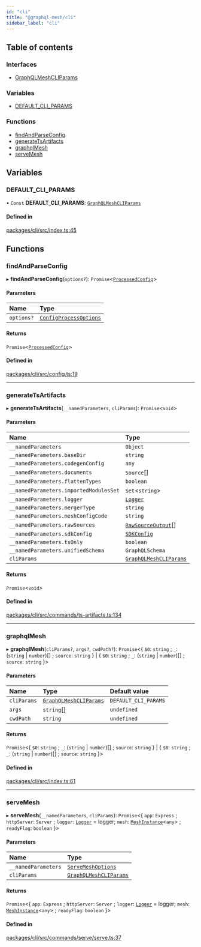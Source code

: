 ```yaml
---
id: "cli"
title: "@graphql-mesh/cli"
sidebar_label: "cli"
---
```


## Table of contents

### Interfaces

- [GraphQLMeshCLIParams](/docs/api/interfaces/cli_src.GraphQLMeshCLIParams)

### Variables

- [DEFAULT\_CLI\_PARAMS](cli_src#default_cli_params)

### Functions

- [findAndParseConfig](cli_src#findandparseconfig)
- [generateTsArtifacts](cli_src#generatetsartifacts)
- [graphqlMesh](cli_src#graphqlmesh)
- [serveMesh](cli_src#servemesh)

## Variables

### DEFAULT\_CLI\_PARAMS

• `Const` **DEFAULT\_CLI\_PARAMS**: [`GraphQLMeshCLIParams`](/docs/api/interfaces/cli_src.GraphQLMeshCLIParams)

#### Defined in

[packages/cli/src/index.ts:45](https://github.com/Urigo/graphql-mesh/blob/master/packages/cli/src/index.ts#L45)

## Functions

### findAndParseConfig

▸ **findAndParseConfig**(`options?`): `Promise`<[`ProcessedConfig`](config_src#processedconfig)\>

#### Parameters

| Name | Type |
| :------ | :------ |
| `options?` | [`ConfigProcessOptions`](config_src#configprocessoptions) |

#### Returns

`Promise`<[`ProcessedConfig`](config_src#processedconfig)\>

#### Defined in

[packages/cli/src/config.ts:19](https://github.com/Urigo/graphql-mesh/blob/master/packages/cli/src/config.ts#L19)

___

### generateTsArtifacts

▸ **generateTsArtifacts**(`__namedParameters`, `cliParams`): `Promise`<`void`\>

#### Parameters

| Name | Type |
| :------ | :------ |
| `__namedParameters` | `Object` |
| `__namedParameters.baseDir` | `string` |
| `__namedParameters.codegenConfig` | `any` |
| `__namedParameters.documents` | `Source`[] |
| `__namedParameters.flattenTypes` | `boolean` |
| `__namedParameters.importedModulesSet` | `Set`<`string`\> |
| `__namedParameters.logger` | [`Logger`](types_src#logger) |
| `__namedParameters.mergerType` | `string` |
| `__namedParameters.meshConfigCode` | `string` |
| `__namedParameters.rawSources` | [`RawSourceOutput`](types_src#rawsourceoutput)[] |
| `__namedParameters.sdkConfig` | [`SDKConfig`](/docs/api/interfaces/types_src.YamlConfig.SDKConfig) |
| `__namedParameters.tsOnly` | `boolean` |
| `__namedParameters.unifiedSchema` | `GraphQLSchema` |
| `cliParams` | [`GraphQLMeshCLIParams`](/docs/api/interfaces/cli_src.GraphQLMeshCLIParams) |

#### Returns

`Promise`<`void`\>

#### Defined in

[packages/cli/src/commands/ts-artifacts.ts:134](https://github.com/Urigo/graphql-mesh/blob/master/packages/cli/src/commands/ts-artifacts.ts#L134)

___

### graphqlMesh

▸ **graphqlMesh**(`cliParams?`, `args?`, `cwdPath?`): `Promise`<{ `$0`: `string` ; `_`: (`string` \| `number`)[] ; `source`: `string`  } \| { `$0`: `string` ; `_`: (`string` \| `number`)[] ; `source`: `string`  }\>

#### Parameters

| Name | Type | Default value |
| :------ | :------ | :------ |
| `cliParams` | [`GraphQLMeshCLIParams`](/docs/api/interfaces/cli_src.GraphQLMeshCLIParams) | `DEFAULT_CLI_PARAMS` |
| `args` | `string`[] | `undefined` |
| `cwdPath` | `string` | `undefined` |

#### Returns

`Promise`<{ `$0`: `string` ; `_`: (`string` \| `number`)[] ; `source`: `string`  } \| { `$0`: `string` ; `_`: (`string` \| `number`)[] ; `source`: `string`  }\>

#### Defined in

[packages/cli/src/index.ts:61](https://github.com/Urigo/graphql-mesh/blob/master/packages/cli/src/index.ts#L61)

___

### serveMesh

▸ **serveMesh**(`__namedParameters`, `cliParams`): `Promise`<{ `app`: `Express` ; `httpServer`: `Server` ; `logger`: [`Logger`](types_src#logger) = logger; `mesh`: [`MeshInstance`](/docs/api/interfaces/runtime_src.MeshInstance)<`any`\> ; `readyFlag`: `boolean`  }\>

#### Parameters

| Name | Type |
| :------ | :------ |
| `__namedParameters` | [`ServeMeshOptions`](/docs/api/interfaces/runtime_src.ServeMeshOptions) |
| `cliParams` | [`GraphQLMeshCLIParams`](/docs/api/interfaces/cli_src.GraphQLMeshCLIParams) |

#### Returns

`Promise`<{ `app`: `Express` ; `httpServer`: `Server` ; `logger`: [`Logger`](types_src#logger) = logger; `mesh`: [`MeshInstance`](/docs/api/interfaces/runtime_src.MeshInstance)<`any`\> ; `readyFlag`: `boolean`  }\>

#### Defined in

[packages/cli/src/commands/serve/serve.ts:37](https://github.com/Urigo/graphql-mesh/blob/master/packages/cli/src/commands/serve/serve.ts#L37)
